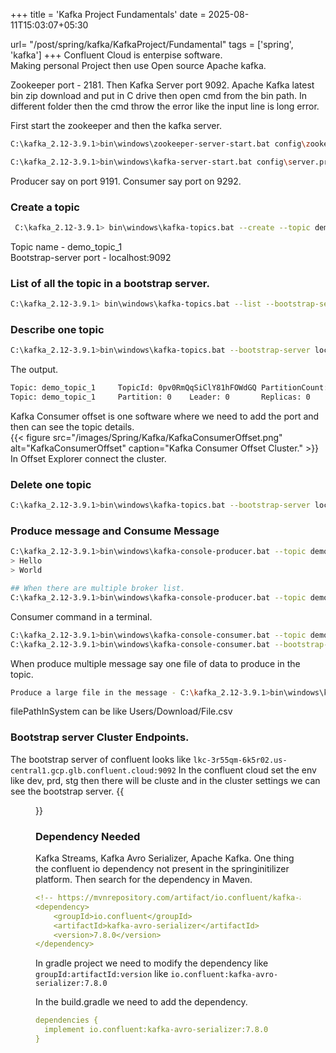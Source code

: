 +++
title = 'Kafka Project Fundamentals'
date = 2025-08-11T15:03:07+05:30

url= "/post/spring/kafka/KafkaProject/Fundamental"
tags = ['spring', 'kafka']
+++
Confluent Cloud is enterpise software.  
Making personal Project then use Open source Apache kafka.

Zookeeper port - 2181. Then Kafka Server port 9092.
Apache Kafka latest bin zip download and put in C drive then open cmd from the bin path. In different folder then the cmd throw the error like the input line is long error.  


First start the zookeeper and then the kafka server.
```bash
C:\kafka_2.12-3.9.1>bin\windows\zookeeper-server-start.bat config\zookeeper.properties

C:\kafka_2.12-3.9.1>bin\windows\kafka-server-start.bat config\server.properties
```
Producer say on port 9191.
Consumer say port on 9292.
### __Create a topic__
```bash
 C:\kafka_2.12-3.9.1> bin\windows\kafka-topics.bat --create --topic demo_topic_1 --bootstrap-server localhost:9092 --partitions 3 --replication-factor 1
```
Topic name - demo_topic_1  
Bootstrap-server port - localhost:9092
### __List of all the topic in a bootstrap server.__
```bash
C:\kafka_2.12-3.9.1> bin\windows\kafka-topics.bat --list --bootstrap-server localhost:9092
```
### __Describe one topic__
```bash
C:\kafka_2.12-3.9.1>bin\windows\kafka-topics.bat --bootstrap-server localhost:9092 --describe --topic demo_topic_1
```
The output.
```bash
Topic: demo_topic_1     TopicId: 0pv0RmQqSiClY81hFOWdGQ PartitionCount: 1       ReplicationFactor: 1    Configs:
Topic: demo_topic_1     Partition: 0    Leader: 0       Replicas: 0     Isr: 0  Elr: N/A        LastKnownElr: N/A
```

Kafka Consumer offset is one software where we need to add the port and then can see the topic details.  
{{< figure src="/images/Spring/Kafka/KafkaConsumerOffset.png" alt="KafkaConsumerOffset" caption="Kafka Consumer Offset Cluster." >}}  
In Offset Explorer connect the cluster.


### __Delete one topic__
```bash
C:\kafka_2.12-3.9.1>bin\windows\kafka-topics.bat --bootstrap-server localhost:9092 --delete --topic topic-Name
```

### __Produce message and Consume Message__

```bash
C:\kafka_2.12-3.9.1>bin\windows\kafka-console-producer.bat --topic demo_topic_1 --bootstrap-server localhost:9092
> Hello
> World

## When there are multiple broker list.
C:\kafka_2.12-3.9.1>bin\windows\kafka-console-producer.bat --topic demo_topic_1 --bootstrap-server broker1:9092,broker2:9092,broker3:9092
```

Consumer command in a terminal.
```bash
C:\kafka_2.12-3.9.1>bin\windows\kafka-console-consumer.bat --topic demo_topic_1 --bootstrap-server localhost:9092 --from-beginning
C:\kafka_2.12-3.9.1>bin\windows\kafka-console-consumer.bat --bootstrap-server localhost:9092 --topic TOPIC_A --partition 0 --from-beginning
```

When produce multiple message say one file of data to produce in the topic.
```bash
Produce a large file in the message - C:\kafka_2.12-3.9.1>bin\windows\kafka-console-producer.bat --topic demo_topic_1 --bootstrap-server localhost:9092 <filePathInSystem>
```
filePathInSystem can be like Users/Download/File.csv

### __Bootstrap server Cluster Endpoints.__
The bootstrap server of confluent looks like `lkc-3r55qm-6k5r02.us-central1.gcp.glb.confluent.cloud:9092` 
In the confluent cloud set the env like dev, prd, stg then there will be cluste and in the cluster settings we can see the bootstrap server.
{{<figure src="/images/Spring/Kafka/Cluster.png" alt="Cluster" caption="Cluster." >}}  

### __Dependency Needed__
Kafka Streams, Kafka Avro Serializer, Apache Kafka.
One thing the confluent io dependency not present in the springinitilizer platform. Then search for the dependency in Maven.
```yaml
<!-- https://mvnrepository.com/artifact/io.confluent/kafka-avro-serializer -->
<dependency>
    <groupId>io.confluent</groupId>
    <artifactId>kafka-avro-serializer</artifactId>
    <version>7.8.0</version>
</dependency>
```

In gradle project we need to modify the dependency like `groupId:artifactId:version` like `io.confluent:kafka-avro-serializer:7.8.0` 

In the build.gradle we need to add the dependency.
```yaml
dependencies {
  implement io.confluent:kafka-avro-serializer:7.8.0
}
```

